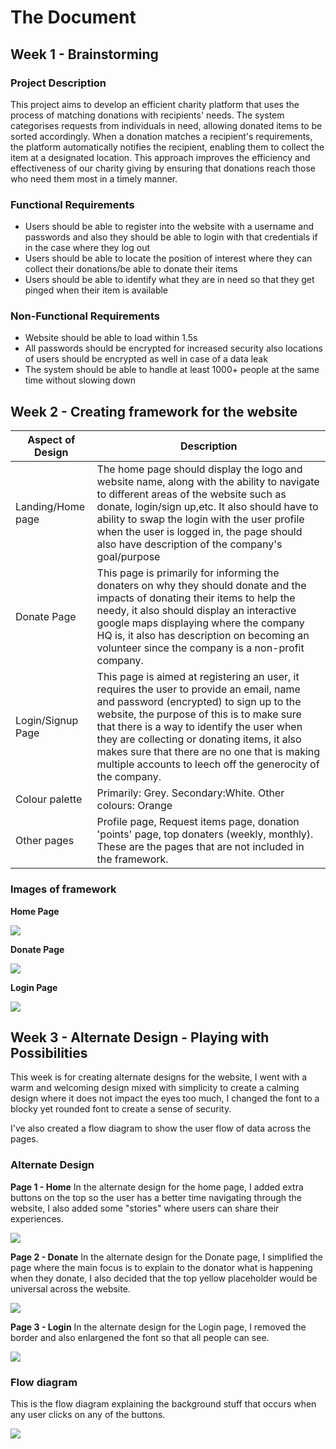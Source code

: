 # **The Document**

## **Week 1 - Brainstorming**

### Project Description
This project aims to develop an efficient charity platform that uses the process of matching donations with recipients' needs. The system categorises requests from individuals in need, allowing donated items to be sorted accordingly. When a donation matches a recipient's requirements, the platform automatically notifies the recipient, enabling them to collect the item at a designated location. This approach improves the efficiency and effectiveness of our charity giving by ensuring that donations reach those who need them most in a timely manner.

### Functional Requirements
- Users should be able to register into the website with a username and passwords and also they should be able to login with that credentials if in the case where they log out
- Users should be able to locate the position of interest where they can collect their donations/be able to donate their items
- Users should be able to identify what they are in need so that they get pinged when their item is available

### Non-Functional Requirements
- Website should be able to load within 1.5s
- All passwords should be encrypted for increased security also locations of users should be encrypted as well in case of a data leak
- The system should be able to handle at least 1000+ people at the same time without slowing down


## **Week 2 - Creating framework for the website**
|Aspect of Design|Description|
|--------------------|----------------------------------|
|Landing/Home page|The home page should display the logo and website name, along with the ability to navigate to different areas of the website such as donate, login/sign up,etc. It also should have to ability to swap the login with the user profile when the user is logged in, the page should also have description of the company's goal/purpose|
|Donate Page|This page is primarily for informing the donaters on why they should donate and the impacts of donating their items to help the needy, it also should display an interactive google maps displaying where the company HQ is, it also has description on becoming an volunteer since the company is a non-profit company.|
|Login/Signup Page|This page is aimed at registering an user, it requires the user to provide an email, name and password (encrypted) to sign up to the website, the purpose of this is to make sure that there is a way to identify the user when they are collecting or donating items, it also makes sure that there are no one that is making multiple accounts to leech off the generocity of the company.|
|Colour palette|Primarily: Grey. Secondary:White. Other colours: Orange|
|Other pages|Profile page, Request items page, donation 'points' page, top donaters (weekly, monthly). These are the pages that are not included in the framework.|

### Images of framework

**Home Page**

![](Home.png)

**Donate Page**

![](Donate.png)

**Login Page**

![](Login.png)


## **Week 3 - Alternate Design - Playing with Possibilities**
This week is for creating alternate designs for the website, I went with a warm and welcoming design mixed with simplicity to create a calming design where it does not impact the eyes too much, I changed the font to a blocky yet rounded font to create a sense of security.

I've also created a flow diagram to show the user flow of data across the pages.

### Alternate Design

**Page 1 - Home**
In the alternate design for the home page, I added extra buttons on the top so the user has a better time navigating through the website, I also added some "stories" where users can share their experiences.

![](Alt-Home.png)

**Page 2 - Donate**
In the alternate design for the Donate page, I simplified the page where the main focus is to explain to the donator what is happening when they donate, I also decided that the top yellow placeholder would be universal across the website.

![](Alt-Donate.png)

**Page 3 - Login**
In the alternate design for the Login page, I removed the border and also enlargened the font so that all people can see.

![](Alt-Login.png)

### Flow diagram
This is the flow diagram explaining the background stuff that occurs when any user clicks on any of the buttons.

![](Flow-Of-Data.png)